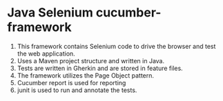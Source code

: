 # Java Selenium cucumber-framework


1. This framework contains Selenium code to drive the browser and test the web application.
2. Uses a Maven project structure and written in Java.
3. Tests are written in Gherkin and are stored in feature files.
4. The framework utilizes the Page Object pattern.
5. Cucumber report is used for reporting
6. junit is used to run and annotate the tests.
